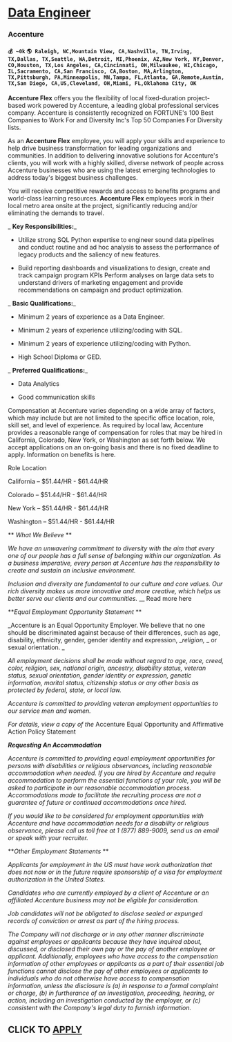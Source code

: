 # [Data Engineer](https://www.remotewlb.com/apply/data-engineer-59811)  
### Accenture  
#### `💰 ~0k` `🌎 Raleigh, NC,Mountain View, CA,Nashville, TN,Irving, TX,Dallas, TX,Seattle, WA,Detroit, MI,Phoenix, AZ,New York, NY,Denver, CO,Houston, TX,Los Angeles, CA,Cincinnati, OH,Milwaukee, WI,Chicago, IL,Sacramento, CA,San Francisco, CA,Boston, MA,Arlington, TX,Pittsburgh, PA,Minneapolis, MN,Tampa, FL,Atlanta, GA,Remote,Austin, TX,San Diego, CA,US,Cleveland, OH,Miami, FL,Oklahoma City, OK`  

**Accenture Flex** offers you the flexibility of local fixed-duration project-based work powered by Accenture, a leading global professional services company. Accenture is consistently recognized on FORTUNE's 100 Best Companies to Work For and Diversity Inc's Top 50 Companies For Diversity lists.

As an **Accenture Flex** employee, you will apply your skills and experience to help drive business transformation for leading organizations and communities. In addition to delivering innovative solutions for Accenture's clients, you will work with a highly skilled, diverse network of people across Accenture businesses who are using the latest emerging technologies to address today's biggest business challenges.

You will receive competitive rewards and access to benefits programs and world-class learning resources. **Accenture Flex** employees work in their local metro area onsite at the project, significantly reducing and/or eliminating the demands to travel.

 _ **Key Responsibilities:**_

  * Utilize strong SQL Python expertise to engineer sound data pipelines and conduct routine and ad hoc analysis to assess the performance of legacy products and the saliency of new features.

  * Build reporting dashboards and visualizations to design, create and track campaign program KPIs Perform analyses on large data sets to understand drivers of marketing engagement and provide recommendations on campaign and product optimization.

 _ **Basic Qualifications:**_

  * Minimum 2 years of experience as a Data Engineer.

  * Minimum 2 years of experience utilizing/coding with SQL.

  * Minimum 2 years of experience utilizing/coding with Python.

  * High School Diploma or GED.

  
 _ **Preferred Qualifications:**_

  * Data Analytics

  * Good communication skills

Compensation at Accenture varies depending on a wide array of factors, which may include but are not limited to the specific office location, role, skill set, and level of experience. As required by local law, Accenture provides a reasonable range of compensation for roles that may be hired in California, Colorado, New York, or Washington as set forth below. We accept applications on an on-going basis and there is no fixed deadline to apply. Information on benefits is here.

Role Location

California – $51.44/HR - $61.44/HR

Colorado – $51.44/HR - $61.44/HR

New York – $51.44/HR - $61.44/HR

Washington – $51.44/HR - $61.44/HR

 ** _What We Believe_ **

_We have an unwavering commitment to diversity with the aim that every one of our people has a full sense of belonging within our organization. As a business imperative, every person at Accenture has the responsibility to create and sustain an inclusive environment._

_Inclusion and diversity are fundamental to our culture and core values. Our rich diversity makes us more innovative and more creative, which helps us better serve our clients and our communities._ __ Read more here

**_Equal Employment Opportunity Statement_ **  
  
_Accenture is an Equal Opportunity Employer. We believe that no one should be discriminated against because of their differences, such as age, disability, ethnicity, gender, gender identity and expression, __religion,_ _ or sexual orientation. _  
  
_All employment decisions shall be made without regard to age, race, creed, color, religion, sex, national origin, ancestry, disability status, veteran status, sexual orientation, gender identity or expression, genetic information, marital status, citizenship status or any other basis as protected by federal, state, or local law._  
  
_Accenture is committed to providing veteran employment opportunities to our service men and women._  

_For details, view a copy of the_ Accenture Equal Opportunity and Affirmative Action Policy Statement  

**_Requesting An Accommodation_**  
  
_Accenture is committed to providing equal employment opportunities for persons with disabilities or religious observances, including reasonable accommodation when needed. If you are hired by Accenture and require accommodation to perform the essential functions of your role, you will be asked to participate in our reasonable accommodation process. Accommodations made to facilitate the recruiting process are not a guarantee of future or continued accommodations once hired._  
  
_If you would like to be considered for employment opportunities with Accenture and have accommodation needs for a disability or religious observance, please call us toll free at 1 (877) 889-9009, send us an_ _email_ _or speak with your recruiter._  
  
**_Other Employment Statements_ **  
  
_Applicants for employment in the US must have work authorization that does not now or in the future require sponsorship of a visa for employment authorization in the United States._

_Candidates who are currently employed by a client of Accenture or an affiliated Accenture business may not be eligible for consideration._  
  
_Job candidates will not be obligated to disclose sealed or expunged records of conviction or arrest as part of the hiring process._  
  
_The Company will not discharge or in any other manner discriminate against employees or applicants because they have inquired about, discussed, or disclosed their own pay or the pay of another employee or applicant. Additionally, employees who have access to the compensation information of other employees or applicants as a part of their essential job functions cannot disclose the pay of other employees or applicants to individuals who do not otherwise have access to compensation information, unless the disclosure is (a) in response to a formal complaint or charge, (b) in furtherance of an investigation, proceeding, hearing, or action, including an investigation conducted by the employer, or (c) consistent with the Company's legal duty to furnish information._

  
## CLICK TO [APPLY](https://www.remotewlb.com/apply/data-engineer-59811)

